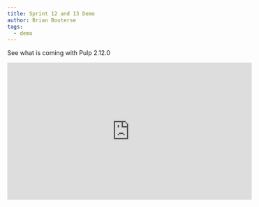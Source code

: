 ```yaml
---
title: Sprint 12 and 13 Demo
author: Brian Bouterse
tags:
  - demo
---
```


See what is coming with Pulp 2.12.0

<iframe width="560" height="315" src="https://www.youtube.com/embed/ZPAGBGwsS2k" frameborder="0" allowfullscreen></iframe>